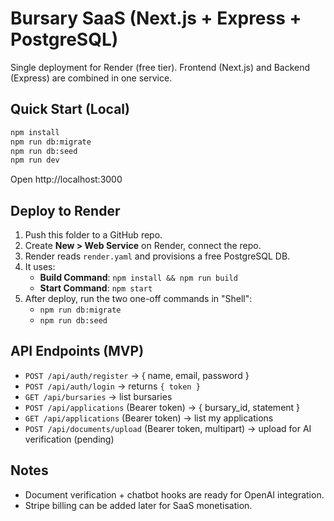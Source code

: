 # Bursary SaaS (Next.js + Express + PostgreSQL)

Single deployment for Render (free tier). Frontend (Next.js) and Backend (Express) are combined in one service.

## Quick Start (Local)
```bash
npm install
npm run db:migrate
npm run db:seed
npm run dev
```

Open http://localhost:3000

## Deploy to Render
1. Push this folder to a GitHub repo.
2. Create **New > Web Service** on Render, connect the repo.
3. Render reads `render.yaml` and provisions a free PostgreSQL DB.
4. It uses:
   - **Build Command**: `npm install && npm run build`
   - **Start Command**: `npm start`
5. After deploy, run the two one-off commands in "Shell":
   - `npm run db:migrate`
   - `npm run db:seed`

## API Endpoints (MVP)
- `POST /api/auth/register` → { name, email, password }
- `POST /api/auth/login` → returns `{ token }`
- `GET /api/bursaries` → list bursaries
- `POST /api/applications` (Bearer token) → { bursary_id, statement }
- `GET /api/applications` (Bearer token) → list my applications
- `POST /api/documents/upload` (Bearer token, multipart) → upload for AI verification (pending)

## Notes
- Document verification + chatbot hooks are ready for OpenAI integration.
- Stripe billing can be added later for SaaS monetisation.
